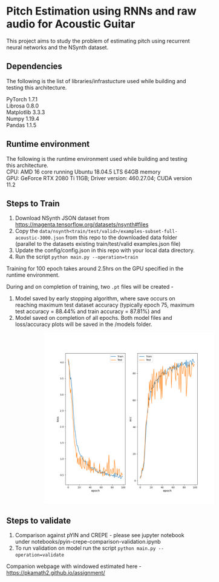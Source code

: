 # Pitch Estimation using RNNs and raw audio for Acoustic Guitar

This project aims to study the problem of estimating pitch using recurrent neural networks and the NSynth dataset. 

## Dependencies
The following is the list of libraries/infrastucture used while building and testing this architecture.

PyTorch 1.7.1  
Librosa 0.8.0  
Matplotlib 3.3.3  
Numpy 1.19.4  
Pandas 1.1.5   

## Runtime environment
The following is the runtime environment used while building and testing this architecture.   
CPU: AMD 16 core running Ubuntu 18.04.5 LTS 64GB memory   
GPU: GeForce RTX 2080 Ti 11GB; Driver version: 460.27.04; CUDA version 11.2

## Steps to Train
1. Download NSynth JSON dataset from https://magenta.tensorflow.org/datasets/nsynth#files 
2. Copy the `data/nsynth<train/test/valid>/examples-subset-full-acoustic-3000.json` from this repo to the downloaded data folder (parallel to the datasets existing train/test/valid examples.json file)
3. Update the config/config.json in this repo with your local data directory.
4. Run the script `python main.py --operation=train`  

Training for 100 epoch takes around 2.5hrs on the GPU specified in the runtime environment. 

During and on completion of training, two `.pt` files will be created - 
1. Model saved by early stopping algorithm, where save occurs on reaching maximum test dataset accuracy (typically epoch 75, maximum test accuracy = 88.44% and train accuracy = 87.81%) and  
2. Model saved on completion of all epochs. Both model files and loss/accuracy plots will be saved in the /models folder.

<img src="models/rnn-pitch-estimation-21-81-0.001-32.png" alt="drawing" style="height:450px;padding-left:100px;"/>

## Steps to validate  
1. Comparison against pYIN and CREPE - please see jupyter notebook under notebooks/pyin-crepe-comparison-validation.ipynb
2. To run validation on model run the script `python main.py --operation=validate` 

Companion webpage with windowed estimated here - https://pkamath2.github.io/assignment/ 
